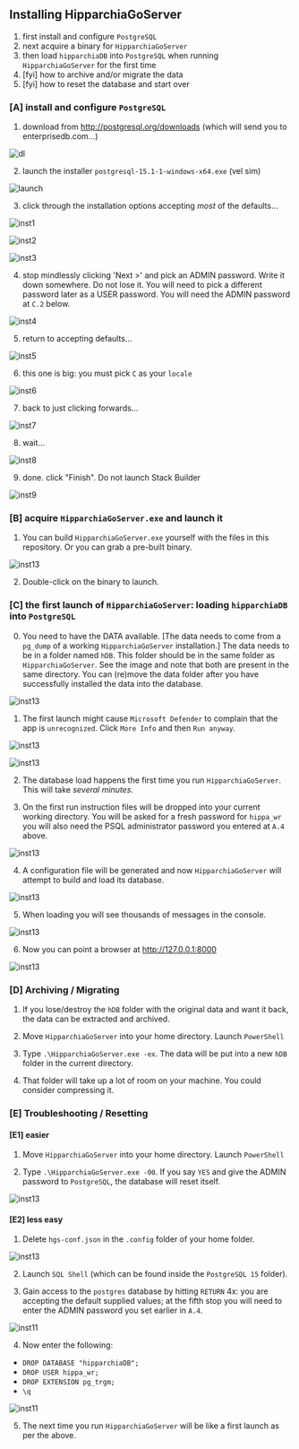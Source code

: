 ## Installing HipparchiaGoServer

1. first install and configure `PostgreSQL`
1. next acquire a binary for `HipparchiaGoServer`
1. then load `hipparchiaDB` into `PostgreSQL` when running `HipparchiaGoServer` for the first time
1. [fyi] how to archive and/or migrate the data
1. [fyi] how to reset the database and start over

### [A] install and configure `PostgreSQL`
1. download from http://postgresql.org/downloads (which will send you to enterprisedb.com...)

![dl](../gitimg/windows/01_getpsql.png)

2. launch the installer `postgresql-15.1-1-windows-x64.exe` (vel sim)

![launch](../gitimg/windows/02_setuppsql.png)

3. click through the installation options accepting *most* of the defaults...

![inst1](../gitimg/windows/03_psqldir.png)

![inst2](../gitimg/windows/04_psqlcomponents.png)

![inst3](../gitimg/windows/05_psqldata.png)

4. stop mindlessly clicking 'Next >' and pick an ADMIN password. Write it down somewhere. Do not lose it. 
You will need to pick a different password later as a USER password. You will need the ADMIN
password at `C.2` below. 

![inst4](../gitimg/windows/06_db_adminpass.png)

5. return to accepting defaults...

![inst5](../gitimg/windows/07_dbport.png)

6. this one is big: you must pick `C` as your `locale`

![inst6](../gitimg/windows/08_locale.png)

7. back to just clicking forwards...

![inst7](../gitimg/windows/09_summary.png)

8. wait...

![inst8](../gitimg/windows/10_psqlinstalling.png)

9. done. click "Finish". Do not launch Stack Builder

![inst9](../gitimg/windows/11_psqlinstallationends.png)


### [B] acquire `HipparchiaGoServer.exe` and launch it
1. You can build `HipparchiaGoServer.exe` yourself with the files in this repository. Or you can grab a pre-built binary.

![inst13](../gitimg/windows/16_getbinary.png)

2. Double-click on the binary to launch. 

### [C] the first launch of `HipparchiaGoServer`: loading `hipparchiaDB` into `PostgreSQL`
0. You need to have the DATA available. [The data needs to come from a `pg_dump` of a working `HipparchiaGoServer` installation.]
The data needs to be in a folder named `hDB`. This folder should be in the same folder as `HipparchiaGoServer`.
See the image and note that both are present in the same directory. You can (re)move the data folder after you
have successfully installed the data into the database.
  
![inst13](../gitimg/windows/16b_have_binary.png)

1. The first launch might cause `Microsoft Defender` to complain that the app is `unrecognized`. Click `More Info` and then `Run anyway`.

![inst13](../gitimg/windows/16c_smartscreen_01.png)

![inst13](../gitimg/windows/16c_smartscreen_02.png)

2. The database load happens the first time you run `HipparchiaGoServer`. This will take *several minutes*.

3. On the first run instruction files will be dropped into your current working directory. You will be asked for a fresh password for `hippa_wr` you will also need the 
PSQL administrator password you entered at `A.4` above.

![inst13](../gitimg/windows/17_firstlaunch.png)

4. A configuration file will be generated and now `HipparchiaGoServer` will attempt to build and load its database.

![inst13](../gitimg/windows/18_preparing_to_load.png)

5. When loading you will see thousands of messages in the console.

![inst13](../gitimg/windows/19_loading.png)

6. Now you can point a browser at http://127.0.0.1:8000

![inst13](../gitimg/windows/20_running.png)

### [D] Archiving / Migrating

1. If you lose/destroy the `hDB` folder with the original data and want it back, the data can be extracted and archived.

2. Move `HipparchiaGoServer` into your home directory. Launch `PowerShell`

3. Type `.\HipparchiaGoServer.exe -ex`. The data will be put into a new `hDB` folder in the current directory.

4. That folder will take up a lot of room on your machine. You could consider compressing it.


### [E] Troubleshooting / Resetting

#### [E1] easier

1. Move `HipparchiaGoServer` into your home directory. Launch `PowerShell`

2. Type `.\HipparchiaGoServer.exe -00`. If you say `YES` and give the ADMIN password to `PostgreSQL`, the database will reset itself.

![inst13](../gitimg/windows/22_selfreset.png)


#### [E2] less easy

1. Delete `hgs-conf.json` in the `.config` folder of your home folder.

![inst13](../gitimg/windows/21_configfile.png)

2. Launch `SQL Shell` (which can be found inside the `PostgreSQL 15` folder).

3. Gain access to the `postgres` database by hitting `RETURN` 4x: you are accepting the default supplied values;
      at the fifth stop you will need to enter the ADMIN password you set earlier in `A.4`.

![inst11](../gitimg/windows/13_insidesqlshell.png)

4. Now enter the following:
- `DROP DATABASE "hipparchiaDB";`
- `DROP USER hippa_wr;`
- `DROP EXTENSION pg_trgm;`
- `\q`

![inst11](../gitimg/windows/22_reset.png)

5. The next time you run `HipparchiaGoServer` will be like a first launch as per the above.
